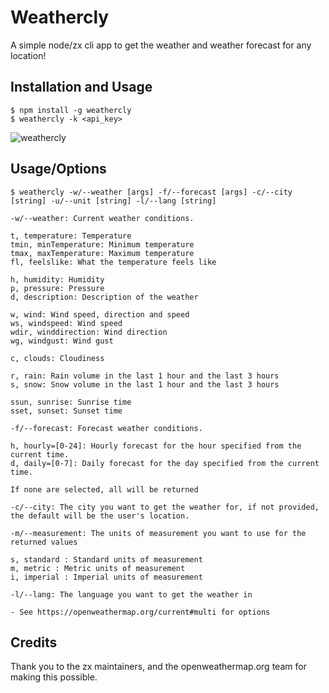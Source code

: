 # Weathercly 

A simple node/zx cli app to get the weather and weather forecast for any location!

## Installation and Usage
```
$ npm install -g weathercly
$ weathercly -k <api_key>
```
![weathercly](https://user-images.githubusercontent.com/29925867/129984618-182166fa-086a-49bc-823f-3c01a8c02fc4.gif)


## Usage/Options
```
$ weathercly -w/--weather [args] -f/--forecast [args] -c/--city [string] -u/--unit [string] -l/--lang [string]

-w/--weather: Current weather conditions.

t, temperature: Temperature
tmin, minTemperature: Minimum temperature
tmax, maxTemperature: Maximum temperature
fl, feelslike: What the temperature feels like

h, humidity: Humidity
p, pressure: Pressure
d, description: Description of the weather

w, wind: Wind speed, direction and speed
ws, windspeed: Wind speed
wdir, winddirection: Wind direction
wg, windgust: Wind gust

c, clouds: Cloudiness

r, rain: Rain volume in the last 1 hour and the last 3 hours
s, snow: Snow volume in the last 1 hour and the last 3 hours

ssun, sunrise: Sunrise time
sset, sunset: Sunset time

-f/--forecast: Forecast weather conditions.

h, hourly=[0-24]: Hourly forecast for the hour specified from the current time.
d, daily=[0-7]: Daily forecast for the day specified from the current time.

If none are selected, all will be returned

-c/--city: The city you want to get the weather for, if not provided, the default will be the user's location.

-m/--measurement: The units of measurement you want to use for the returned values

s, standard : Standard units of measurement
m, metric : Metric units of measurement
i, imperial : Imperial units of measurement

-l/--lang: The language you want to get the weather in

- See https://openweathermap.org/current#multi for options 

```

## Credits
Thank you to the zx maintainers, and the openweathermap.org team for making this possible.
